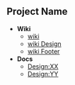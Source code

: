 ## Project Name

- **Wiki**
    - [wiki](''../../wiki)
    - [wiki Design](''../../wiki/design)
    - [wiki Footer](''../../wiki/footer)
- **Docs**
  - [Design:XX]("docs/design/test1.md")
  - [Design:YY]("docs/design/test2.md")    
    
